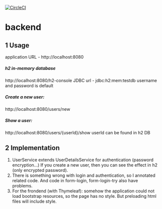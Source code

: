 [![CircleCI](https://circleci.com/gh/ece651-project/backend.svg?style=svg)](https://circleci.com/gh/ece651-project/backend)

# backend



## 1 Usage

application URL - http://localhost:8080



##### h2 in-memory database

http://localhost:8080/h2-console
JDBC url - jdbc:h2:mem:testdb
username and password is default

##### Create a new user:

http://localhost:8080/users/new

##### Show a user:

http://localhost:8080/users/{userId}/show
userId can be found in h2 DB



## 2 Implementation

1) UserService extends UserDetailsService for authentication (password encryption...)
	If you create a new user, then you can see the effect in h2 (only encrypted password).
2) There is something wrong with login and authentication, so I annotated related code. And code in form-login, form-login-try also have problems.
3) For the frondend (with Thymeleaf): somehow the application could not load bootstrap resources, so the page has no style. But preloading html files will include style. 